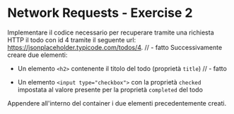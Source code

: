 # Network Requests - Exercise 2

Implementare il codice necessario per recuperare tramite una richiesta HTTP il todo con id 4 tramite il seguente url: https://jsonplaceholder.typicode.com/todos/4. // - fatto
Successivamente creare due elementi:

- Un elemento `<h2>` contenente il titolo del todo (proprietà `title`) // - fatto

- Un elemento `<input type="checkbox">` con la proprietà `checked` impostata al valore presente per la proprietà `completed` del todo

Appendere all'interno del container i due elementi precedentemente creati.
